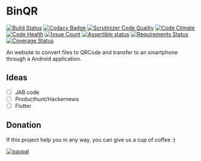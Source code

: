 # BinQR
[![Build Status](https://travis-ci.org/cgimenes/binqr-server.svg?branch=master)](https://travis-ci.org/cgimenes/binqr-server)
[![Codacy Badge](https://api.codacy.com/project/badge/Grade/1aeb9d7449dd4e0aaef0a00d6c314753)](https://www.codacy.com/app/cgimenes/binqr-server?utm_source=github.com&utm_medium=referral&utm_content=cgimenes/binqr-server&utm_campaign=badger)
[![Scrutinizer Code Quality](https://scrutinizer-ci.com/g/cgimenes/binqr-server/badges/quality-score.png?b=master)](https://scrutinizer-ci.com/g/cgimenes/binqr-server/?branch=master)
[![Code Climate](https://codeclimate.com/github/cgimenes/binqr-server/badges/gpa.svg)](https://codeclimate.com/github/cgimenes/binqr-server)
[![Code Health](https://landscape.io/github/cgimenes/binqr-server/master/landscape.svg?style=flat)](https://landscape.io/github/cgimenes/binqr-server/master)
[![Issue Count](https://codeclimate.com/github/cgimenes/binqr-server/badges/issue_count.svg)](https://codeclimate.com/github/cgimenes/binqr-server)
[![Assertible status](https://assertible.com/apis/53323aa1-7397-4fb0-8a22-1c3aa337d306/status?api_token=OKIw9OhvQAhFD0Y6)](https://assertible.com/dashboard#/services/53323aa1-7397-4fb0-8a22-1c3aa337d306/results)
[![Requirements Status](https://requires.io/github/cgimenes/binqr-server/requirements.svg?branch=master)](https://requires.io/github/cgimenes/binqr-server/requirements/?branch=master)
[![Coverage Status](https://coveralls.io/repos/github/cgimenes/binqr-server/badge.svg?branch=master)](https://coveralls.io/github/cgimenes/binqr-server?branch=master)

An website to convert files to QRCode and transfer to an smartphone through a Android application.

## Ideas

* [ ] JAB code
* [ ] Producthunt/Hackernews
* [ ] Flutter

## Donation
If this project help you in any way, you can give us a cup of coffee :)

[![paypal](https://www.paypalobjects.com/en_US/i/btn/btn_donateCC_LG.gif)](https://www.paypal.com/cgi-bin/webscr?cmd=_donations&business=53B73CCD2WT8S&lc=US&item_name=BinQR&currency_code=BRL&bn=PP%2dDonationsBF%3abtn_donate_LG%2egif%3aNonHosted)
